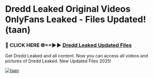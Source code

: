 # Dredd Leaked Original Videos 0nlyFans Leaked - Files Updated! (taan)

<h3>🔴 CLICK HERE 🌐==►► <a href="https://tinyurl.com/2m67pmp6" rel="nofollow">Dredd Leaked Updated Files</a></h3>

Get Dredd Leaked and all content. Now you can access all videos and pictures of Dredd Leaked. New Updated Files 2025!

[![taan](https://i.imgur.com/H4QAA4z.gif)](https://tinyurl.com/2m67pmp6)